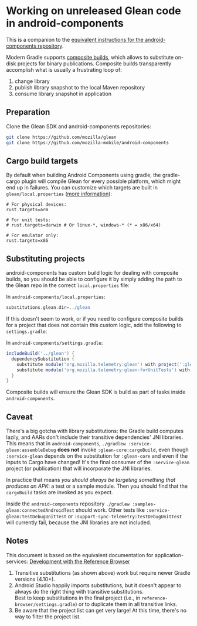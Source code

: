 # Working on unreleased Glean code in android-components

This is a companion to the [equivalent instructions for the android-components repository](https://mozilla-mobile.github.io/android-components/contributing/testing-components-inside-app).

Modern Gradle supports [composite builds](https://docs.gradle.org/current/userguide/composite_builds.html), which allows to substitute on-disk projects for binary publications.  Composite builds transparently accomplish what is usually a frustrating loop of:
1. change library
1. publish library snapshot to the local Maven repository
1. consume library snapshot in application

## Preparation

Clone the Glean SDK and android-components repositories:

```sh
git clone https://github.com/mozilla/glean
git clone https://github.com/mozilla-mobile/android-components
```

## Cargo build targets

By default when building Android Components using gradle, the gradle-cargo plugin will compile Glean for every possible platform,
which might end up in failures.
You can customize which targets are built in `glean/local.properties`
([more information](https://github.com/ncalexan/rust-android-gradle/blob/master/README.md#specifying-local-targets)):

```
# For physical devices:
rust.targets=arm

# For unit tests:
# rust.targets=darwin # Or linux-*, windows-* (* = x86/x64)

# For emulator only:
rust.targets=x86
```

## Substituting projects

android-components has custom build logic for dealing with composite builds,
so you should be able to configure it by simply adding the path to the Glean repo in the correct `local.properties` file:

In `android-components/local.properties`:
```groovy
substitutions.glean.dir=../glean
```

If this doesn't seem to work, or if you need to configure composite builds for a project that does not contain this custom logic,
add the following to `settings.gradle`:

In `android-components/settings.gradle`:
```groovy
includeBuild('../glean') {
  dependencySubstitution {
    substitute module('org.mozilla.telemetry:glean') with project(':glean-core')
    substitute module('org.mozilla.telemetry:glean-forUnitTests') with project(':glean-core')
  }
}
```

Composite builds will ensure the Glean SDK is build as part of tasks inside `android-components`.

## Caveat

There's a big gotcha with library substitutions: the Gradle build computes lazily, and AARs don't include their transitive dependencies' JNI libraries.
This means that in `android-components`, `./gradlew :service-glean:assembleDebug` **does not** invoke `:glean-core:cargoBuild`,
even though `:service-glean` depends on the substitution for `:glean-core` and even if the inputs to Cargo have changed!
It's the final consumer of the `:service-glean` project (or publication) that will incorporate the JNI libraries.

In practice that means _you should always be targeting something that produces an APK_: a test or a sample module.
Then you should find that the `cargoBuild` tasks are invoked as you expect.

Inside the `android-components` repository `./gradlew :samples-glean:connectedAndroidTest` should work.
Other tests like `:service-glean:testDebugUnitTest` or `:support-sync-telemetry:testDebugUnitTest` will currently fail, because the JNI libraries are not included.


## Notes

This document is based on the equivalent documentation for application-services:
[Development with the Reference Browser](https://github.com/mozilla/application-services/blob/master/docs/howtos/working-with-reference-browser.md)

1. Transitive substitutions (as shown above) work but require newer Gradle versions (4.10+).
1. Android Studio happily imports substitutions, but it doesn't appear to always do the right thing with transitive substitutions.  
   Best to keep substitutions in the final project (i.e., in `reference-browser/settings.gradle`) or to duplicate them in all transitive links.
1. Be aware that the project list can get very large!  At this time, there's no way to filter the project list.
